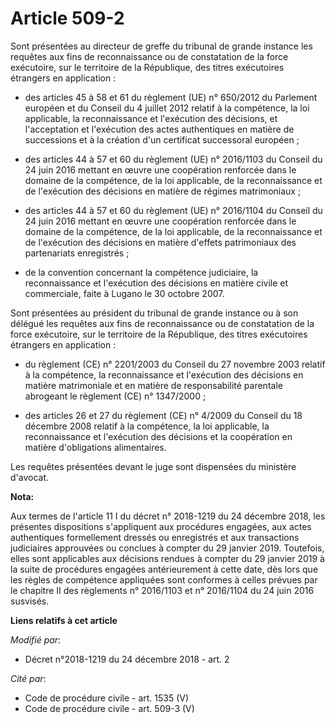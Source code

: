 # Article 509-2

Sont présentées au directeur de greffe du tribunal de grande instance les requêtes aux fins de reconnaissance ou de
constatation de la force exécutoire, sur le territoire de la République, des titres exécutoires étrangers en application :

- des articles 45 à 58 et 61 du règlement (UE) n° 650/2012 du Parlement européen et du Conseil du 4 juillet 2012 relatif à la
compétence, la loi applicable, la reconnaissance et l'exécution des décisions, et l'acceptation et l'exécution des actes
authentiques en matière de successions et à la création d'un certificat successoral européen ;

- des articles 44 à 57 et 60 du règlement (UE) n° 2016/1103 du Conseil du 24 juin 2016 mettant en œuvre une coopération
renforcée dans le domaine de la compétence, de la loi applicable, de la reconnaissance et de l'exécution des décisions en
matière de régimes matrimoniaux ;

- des articles 44 à 57 et 60 du règlement (UE) n° 2016/1104 du Conseil du 24 juin 2016 mettant en œuvre une coopération
renforcée dans le domaine de la compétence, de la loi applicable, de la reconnaissance et de l'exécution des décisions en
matière d'effets patrimoniaux des partenariats enregistrés ;

- de la convention concernant la compétence judiciaire, la reconnaissance et l'exécution des décisions en matière civile et
commerciale, faite à Lugano le 30 octobre 2007.

Sont présentées au président du tribunal de grande instance ou à son délégué les requêtes aux fins de reconnaissance ou de
constatation de la force exécutoire, sur le territoire de la République, des titres exécutoires étrangers en application :

- du règlement (CE) n° 2201/2003 du Conseil du 27 novembre 2003 relatif à la compétence, la reconnaissance et l'exécution des
décisions en matière matrimoniale et en matière de responsabilité parentale abrogeant le règlement (CE) n° 1347/2000 ;

- des articles 26 et 27 du règlement (CE) n° 4/2009 du Conseil du 18 décembre 2008 relatif à la compétence, la loi
applicable, la reconnaissance et l'exécution des décisions et la coopération en matière d'obligations alimentaires.

Les requêtes présentées devant le juge sont dispensées du ministère d'avocat.

**Nota:**

Aux termes de l'article 11 I du décret n° 2018-1219 du 24 décembre 2018, les présentes dispositions s'appliquent aux
procédures engagées, aux actes authentiques formellement dressés ou enregistrés et aux transactions judiciaires approuvées ou
conclues à compter du 29 janvier 2019. Toutefois, elles sont applicables aux décisions rendues à compter du 29 janvier 2019 à
la suite de procédures engagées antérieurement à cette date, dès lors que les règles de compétence appliquées sont conformes
à celles prévues par le chapitre II des règlements n° 2016/1103 et n° 2016/1104 du 24 juin 2016 susvisés.

**Liens relatifs à cet article**

_Modifié par_:

  - Décret n°2018-1219 du 24 décembre 2018 - art. 2

_Cité par_:

  - Code de procédure civile - art. 1535 (V)
  - Code de procédure civile - art. 509-3 (V)
